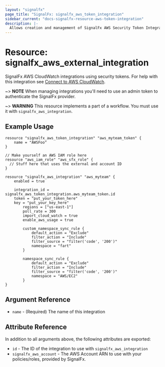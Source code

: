 ```yaml
---
layout: "signalfx"
page_title: "SignalFx: signalfx_aws_token_integration"
sidebar_current: "docs-signalfx-resource-aws-token-integration"
description: |-
  Allows creation and management of SignalFx AWS Security Token Integrations
---
```


# Resource: signalfx_aws_external_integration

SignalFx AWS CloudWatch integrations using security tokens. For help with this integration see [Connect to AWS CloudWatch](https://docs.signalfx.com/en/latest/integrations/amazon-web-services.html#connect-to-aws).

~> **NOTE** When managing integrations you'll need to use an admin token to authenticate the SignalFx provider.

~> **WARNING** This resource implements a part of a workflow. You must use it with `signalfx_aws_integration`.

## Example Usage

```
resource "signalfx_aws_token_integration" "aws_myteam_token" {
    name = "AWSFoo"
}

// Make yourself an AWS IAM role here
resource "aws_iam_role" "aws_sfx_role" {
  // Stuff here that uses the external and account ID
}

resource "signalfx_aws_integration" "aws_myteam" {
    enabled = true

    integration_id = signalfx_aws_token_integration.aws_myteam_token.id
    token = "put_your_token_here"
    key = "put_your_key_here"
		regions = ["us-east-1"]
		poll_rate = 300
		import_cloud_watch = true
		enable_aws_usage = true

		custom_namespace_sync_rule {
			default_action = "Exclude"
			filter_action = "Include"
			filter_source = "filter('code', '200')"
			namespace = "fart"
		}

		namespace_sync_rule {
			default_action = "Exclude"
			filter_action = "Include"
			filter_source = "filter('code', '200')"
			namespace = "AWS/EC2"
		}
}
```

## Argument Reference

* `name` - (Required) The name of this integration

## Attribute Reference

In addition to all arguments above, the following attributes are exported:

* `id` - The ID of the integration to use with `signalfx_aws_integration`
* `signalfx_aws_account` - The AWS Account ARN to use with your policies/roles, provided by SignalFx.
